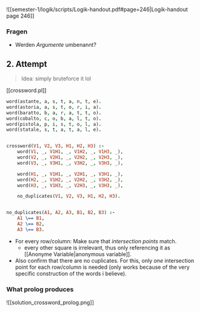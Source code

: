
![[semester-1/logik/scripts/Logik-handout.pdf#page=246|Logik-handout page 246]]

### Fragen
- Werden _Argumente_ umbenannt?


## 2. Attempt

> Idea: simply bruteforce it lol

[[crossword.pl]]

```prolog
word(astante, a, s, t, a, n, t, e).
word(astoria, a, s, t, o, r, i, a).
word(baratto, b, a, r, a, t, t, o).
word(cobalto, c, o, b, a, l, t, o).
word(pistola, p, i, s, t, o, l, a).
word(statale, s, t, a, t, a, l, e).


crossword(V1, V2, V3, H1, H2, H3) :-
    word(V1, _, V1H1, _, V1H2, _, V1H3, _),
    word(V2, _, V2H1, _, V2H2, _, V2H3, _),
    word(V3, _, V3H1, _, V3H2, _, V3H3, _),

    word(H1, _, V1H1, _, V2H1, _, V3H1, _),
    word(H2, _, V1H2, _, V2H2, _, V3H2, _),
    word(H3, _, V1H3, _, V2H3, _, V3H3, _),

    no_duplicates(V1, V2, V3, H1, H2, H3).


no_duplicates(A1, A2, A3, B1, B2, B3) :-
    A1 \== B1,
    A2 \== B2,
    A3 \== B3.
``` 

- For every row/column: Make sure that _intersection points_ match.
	- every other square is irrelevant, thus only referencing it as [[Anonyme Variable|anonymous variable]].
- Also confirm that there are no cuplicates. For this, only _one_ intersection point for each row/column is needed (only works because of the very specific construction of the words i believe).


### What prolog produces

![[solution_crossword_prolog.png]]

